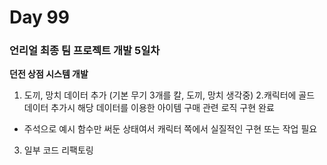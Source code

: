 # Day 99

### 언리얼 최종 팀 프로젝트 개발 5일차

**던전 상점 시스템 개발**

1. 도끼, 망치 데이터 추가 (기본 무기 3개를 칼, 도끼, 망치 생각중)
2.캐릭터에 골드 데이터 추가시 해당 데이터를 이용한 아이템 구매 관련 로직 구현 완료
- 주석으로 예시 함수만 써둔 상태여서 캐릭터 쪽에서 실질적인 구현 또는 작업 필요
3. 일부 코드 리팩토링
